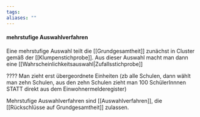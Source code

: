 ```yaml
---
tags:
aliases: ""
---
```


#### mehrstufige Auswahlverfahren
Eine mehrstufige Auswahl teilt die [[Grundgesamtheit]] zunächst in Cluster gemäß der [[Klumpenstichprobe]].
Aus dieser Auswahl macht man dann eine [[Wahrscheinlichkeitsauswahl|Zufallsstichprobe]]

????
Man zieht erst übergeordnete Einheiten (zb alle Schulen, dann wählt man zehn Schulen, aus den zehn Schulen zieht man 100 SchülerInnnen STATT direkt aus dem Einwohnermelderegister)



Mehrstufige Auswahlverfahren sind [[Auswahlverfahren]], die [[Rückschlüsse auf Grundgesamtheit]] zulassen.